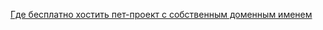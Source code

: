 [Где бесплатно хостить пет-проект с собственным доменным именем](https://habr.com/ru/articles/910050/)
